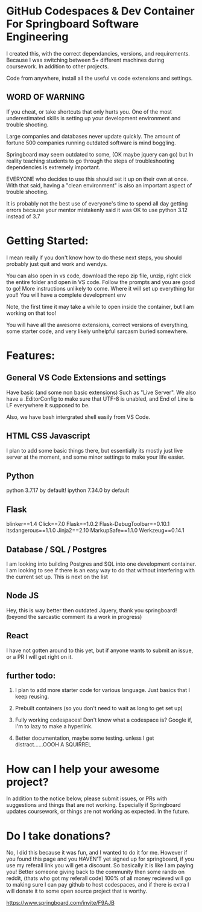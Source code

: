 # GitHub Codespaces & Dev Container For Springboard Software Engineering 

I created this, with the correct dependancies, versions, and requirements. Because I was switching between 5+ different machines during coursework. In addition to other projects. 

Code from anywhere, install all the useful vs code extensions and settings.

## WORD OF WARNING

If you cheat, or take shortcuts that only hurts you. One of the most underestimated skills is setting up your development environment and trouble shooting. 

Large companies and databases never update quickly. The amount of fortune 500 companies running outdated software is mind boggling. 

Springboard may seem outdated to some, (OK maybe jquery can go) but In reality teaching students to go through the steps of troubleshooting dependencies is extremely important.

EVERYONE who decides to use this should set it up on their own at once. With that said, having a "clean environment" is also an important aspect of trouble shooting. 

It is probably not the best use of everyone's time to spend all day getting errors because your mentor mistakenly said it was OK to use python 3.12 instead of 3.7



# Getting Started:

I mean really if you don't know how to do these next steps, you should probably just quit and work and wendys.

You can also open in vs code, download the repo zip file, unzip, right click the entire folder and open in VS code.  Follow the prompts and you are good to go! More instructions unlikely to come.
Where it will set up everything for you!! You will have a complete development env

Note, the first time it may take a while to open inside the container, but I am working on that too! 

You will have all the awesome extensions, correct versions of everything, some starter code, and very likely unhelpful sarcasm buried somewhere.


# Features:

## General VS Code Extensions and settings

Have basic (and some non basic extensions) Such as "Live Server".
We also have a .EditorConfig to make sure that UTF-8 is unabled, and End of Line is LF everywhere it supposed to be.

Also, we have bash intergrated shell easily from VS Code. 

## HTML  CSS  Javascript 

I plan to add some basic things there, but essentially its mostly just live server at the moment, and some minor settings to make your life easier.

## Python

python 3.7.17 by default!
ipython 7.34.0 by default 


## Flask


blinker==1.4
Click==7.0
Flask==1.0.2
Flask-DebugToolbar==0.10.1
itsdangerous==1.1.0
Jinja2==2.10
MarkupSafe==1.1.0
Werkzeug==0.14.1


## Database / SQL / Postgres 

I am looking into building Postgres and SQL into one development container. I am looking to see if there is an easy way to do that without interfering with the current set up. 
This is next on the list  

## Node JS

Hey, this is way better then outdated Jquery, thank you springboard! (beyond the sarcastic comment its a work in progress)

## React 

I have not gotten around to this yet, but if anyone wants to submit an issue, or a PR I will get right on it. 

## further todo:

1. I plan to add more starter code for various language. Just basics that I keep reusing.
   
2. Prebuilt containers (so you don't need to wait as long to get set up)

4. Fully working codespaces! Don't know what a codespace is? Google if, I'm to lazy to make a hyperlink. 
   
5. Better documentation, maybe some testing. unless I get distract......OOOH A SQUIRREL 

# How can I help your awesome project?

In addition to the notice below, please submit issues, or PRs with suggestions and things that are not working. Especially if Springboard updates coursework, or things are not working as expected. In the future. 


# Do I take donations?

No, I did this because it was fun, and I wanted to do it for me. However if you found this page and you HAVEN'T yet signed up for springboard, if you use my referall link you will get a discount.
So basically it is like I am paying you! Better someone giving back to the community then some rando on reddit, (thats who got my referall code)
100% of all money recieved will go to making sure I can pay github to host codespaces, and if there is extra I will donate it to some open source project that is worthy. 

https://www.springboard.com/invite/F9AJB



